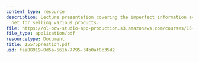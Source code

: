 ```yaml
---
content_type: resource
description: Lecture presentation covering the imperfect information available on
  net for selling various products.
file: https://ol-ocw-studio-app-production.s3.amazonaws.com/courses/15-575-research-seminar-in-it-and-organizations-economic-perspectives-spring-2004/fea889190d5a561b779534b0af8c35d2_15575prestion.pdf
file_type: application/pdf
resourcetype: Document
title: 15575prestion.pdf
uid: fea88919-0d5a-561b-7795-34b0af8c35d2
---
```

